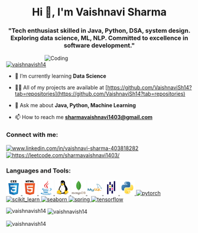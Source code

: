 
<h1 align="center">Hi 👋, I'm Vaishnavi Sharma</h1>
<h3 align="center">"Tech enthusiast skilled in Java, Python, DSA, system design. Exploring data science, ML, NLP. Committed to excellence in software development."</h3>

<img align="right" alt="Coding" width="400" src="https://github.com/rudrabarad/Gifs">

<p align="left"> <a href="https://github.com/ryo-ma/github-profile-trophy"><img src="https://github-profile-trophy.vercel.app/?username=vaishnavish14" alt="vaishnavish14" /></a> </p>

- 🌱 I’m currently learning **Data Science**

- 👨‍💻 All of my projects are available at [https://github.com/VaishnaviSh14?tab=repositories](https://github.com/VaishnaviSh14?tab=repositories)

- 💬 Ask me about **Java, Python, Machine Learning**

- 📫 How to reach me **sharmavaishnavi1403@gmail.com**

<h3 align="left">Connect with me:</h3>
<p align="left">
<a href="https://linkedin.com/in/www.linkedin.com/in/vaishnavi-sharma-403818282" target="blank"><img align="center" src="https://raw.githubusercontent.com/rahuldkjain/github-profile-readme-generator/master/src/images/icons/Social/linked-in-alt.svg" alt="www.linkedin.com/in/vaishnavi-sharma-403818282" height="30" width="40" /></a>
<a href="https://www.leetcode.com/https://leetcode.com/sharmavaishnavi1403/" target="blank"><img align="center" src="https://raw.githubusercontent.com/rahuldkjain/github-profile-readme-generator/master/src/images/icons/Social/leet-code.svg" alt="https://leetcode.com/sharmavaishnavi1403/" height="30" width="40" /></a>
</p>

<h3 align="left">Languages and Tools:</h3>
<p align="left"> <a href="https://www.w3schools.com/css/" target="_blank" rel="noreferrer"> <img src="https://raw.githubusercontent.com/devicons/devicon/master/icons/css3/css3-original-wordmark.svg" alt="css3" width="40" height="40"/> </a> <a href="https://www.w3.org/html/" target="_blank" rel="noreferrer"> <img src="https://raw.githubusercontent.com/devicons/devicon/master/icons/html5/html5-original-wordmark.svg" alt="html5" width="40" height="40"/> </a> <a href="https://www.java.com" target="_blank" rel="noreferrer"> <img src="https://raw.githubusercontent.com/devicons/devicon/master/icons/java/java-original.svg" alt="java" width="40" height="40"/> </a> <a href="https://www.linux.org/" target="_blank" rel="noreferrer"> <img src="https://raw.githubusercontent.com/devicons/devicon/master/icons/linux/linux-original.svg" alt="linux" width="40" height="40"/> </a> <a href="https://www.mongodb.com/" target="_blank" rel="noreferrer"> <img src="https://raw.githubusercontent.com/devicons/devicon/master/icons/mongodb/mongodb-original-wordmark.svg" alt="mongodb" width="40" height="40"/> </a> <a href="https://www.mysql.com/" target="_blank" rel="noreferrer"> <img src="https://raw.githubusercontent.com/devicons/devicon/master/icons/mysql/mysql-original-wordmark.svg" alt="mysql" width="40" height="40"/> </a> <a href="https://pandas.pydata.org/" target="_blank" rel="noreferrer"> <img src="https://raw.githubusercontent.com/devicons/devicon/2ae2a900d2f041da66e950e4d48052658d850630/icons/pandas/pandas-original.svg" alt="pandas" width="40" height="40"/> </a> <a href="https://www.python.org" target="_blank" rel="noreferrer"> <img src="https://raw.githubusercontent.com/devicons/devicon/master/icons/python/python-original.svg" alt="python" width="40" height="40"/> </a> <a href="https://pytorch.org/" target="_blank" rel="noreferrer"> <img src="https://www.vectorlogo.zone/logos/pytorch/pytorch-icon.svg" alt="pytorch" width="40" height="40"/> </a> <a href="https://scikit-learn.org/" target="_blank" rel="noreferrer"> <img src="https://upload.wikimedia.org/wikipedia/commons/0/05/Scikit_learn_logo_small.svg" alt="scikit_learn" width="40" height="40"/> </a> <a href="https://seaborn.pydata.org/" target="_blank" rel="noreferrer"> <img src="https://seaborn.pydata.org/_images/logo-mark-lightbg.svg" alt="seaborn" width="40" height="40"/> </a> <a href="https://spring.io/" target="_blank" rel="noreferrer"> <img src="https://www.vectorlogo.zone/logos/springio/springio-icon.svg" alt="spring" width="40" height="40"/> </a> <a href="https://www.tensorflow.org" target="_blank" rel="noreferrer"> <img src="https://www.vectorlogo.zone/logos/tensorflow/tensorflow-icon.svg" alt="tensorflow" width="40" height="40"/> </a> </p>

<p><img align="left" src="https://github-readme-stats.vercel.app/api/top-langs?username=vaishnavish14&show_icons=true&locale=en&layout=compact" alt="vaishnavish14" /></p>

<p>&nbsp;<img align="center" src="https://github-readme-stats.vercel.app/api?username=vaishnavish14&show_icons=true&locale=en" alt="vaishnavish14" /></p>

<p><img align="center" src="https://github-readme-streak-stats.herokuapp.com/?user=vaishnavish14&" alt="vaishnavish14" /></p>
